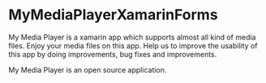 # MyMediaPlayerXamarinForms

My Media Player is a xamarin app which supports almost all kind of media files. Enjoy your media files on this app. Help us to improve the usability of this app by doing improvements, bug fixes and improvements.

My Media Player is an open source application.
